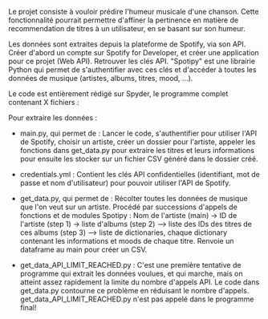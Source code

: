 Le projet consiste à vouloir prédire l'humeur musicale d'une chanson. Cette fonctionnalité pourrait permettre d'affiner la pertinence en matière de recommendation de titres à un utilisateur, en se basant sur son humeur.

Les données sont extraites depuis la plateforme de Spotify, via son API. Créer d'abord un compte sur Spotify for Developer, et créer une application pour ce projet (Web API). Retrouver les clés API. "Spotipy" est une librairie Python qui permet de s'authentifier avec ces clés et d'accéder à toutes les données de musique (artistes, albums, titres, mood, ...).

Le code est entièrement rédigé sur Spyder, le programme complet contenant X fichiers :

Pour extraire les données :
- main.py, qui permet de :
Lancer le code, s'authentifier pour utiliser l'API de Spotify, choisir un artiste, créer un dossier pour l'artiste, appeler les fonctions dans get_data.py pour extraire les titres et leurs informations pour ensuite les stocker sur un fichier CSV généré dans le dossier créé.

- credentials.yml :
Contient les clés API confidentielles (identifiant, mot de passe et nom d'utilisateur) pour pouvoir utiliser l'API de Spotify.

- get_data.py, qui permet de :
Récolter toutes les données de musique que l'on veut sur un artiste. Procédé par successions d'appels de fonctions et de modules Spotipy :
Nom de l'artiste (main) -> ID de l'artiste (step 1) -> liste d'albums (step 2) --> liste des IDs des titres de ces albums (step 3) --> liste de dictionaries, chaque dictionary contenant les informations et moods de chaque titre. Renvoie un dataframe au main pour créer un CSV.

- get_data_API_LIMIT_REACHED.py :
C'est une première tentative de programme qui extrait les données voulues, et qui marche, mais on atteint assez rapidement la limite du nombre d'appels API. Le code dans get_data.py contourne ce problème en réduisant le nombre d'appels. get_data_API_LIMIT_REACHED.py n'est pas appelé dans le programme final!
